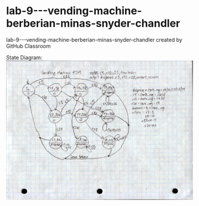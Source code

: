 # lab-9---vending-machine-berberian-minas-snyder-chandler
lab-9---vending-machine-berberian-minas-snyder-chandler created by GitHub Classroom



State Diagram: ![vending_state_diagram](vending_state_diagram.jpg)
